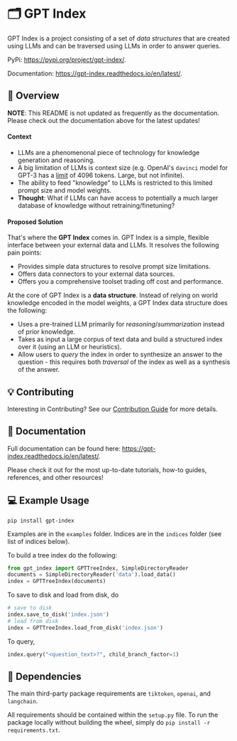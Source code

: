 # 🗂️ ️GPT Index

GPT Index is a project consisting of a set of *data structures* that are created using LLMs and can be traversed using LLMs in order to answer queries.

PyPi: https://pypi.org/project/gpt-index/.

Documentation: https://gpt-index.readthedocs.io/en/latest/.

## 🚀 Overview

**NOTE**: This README is not updated as frequently as the documentation. Please check out the documentation above for the latest updates!

#### Context
- LLMs are a phenomenonal piece of technology for knowledge generation and reasoning.
- A big limitation of LLMs is context size (e.g. OpenAI's `davinci` model for GPT-3 has a [limit](https://openai.com/api/pricing/) of 4096 tokens. Large, but not infinite).
- The ability to feed "knowledge" to LLMs is restricted to this limited prompt size and model weights.
- **Thought**: What if LLMs can have access to potentially a much larger database of knowledge without retraining/finetuning? 

#### Proposed Solution
That's where the **GPT Index** comes in. GPT Index is a simple, flexible interface between your external data and LLMs. It resolves the following pain points:

- Provides simple data structures to resolve prompt size limitations.
- Offers data connectors to your external data sources.
- Offers you a comprehensive toolset trading off cost and performance.

At the core of GPT Index is a **data structure**. Instead of relying on world knowledge encoded in the model weights, a GPT Index data structure does the following:

- Uses a pre-trained LLM primarily for *reasoning*/*summarization* instead of prior knowledge.
- Takes as input a large corpus of text data and build a structured index over it (using an LLM or heuristics).
- Allow users to *query* the index in order to synthesize an answer to the question - this requires both *traversal* of the index as well as a synthesis of the answer.

## 💡 Contributing

Interesting in Contributing? See our [Contribution Guide](CONTRIBUTING.md) for more details.

## 📄 Documentation

Full documentation can be found here: https://gpt-index.readthedocs.io/en/latest/. 

Please check it out for the most up-to-date tutorials, how-to guides, references, and other resources! 


## 💻 Example Usage

```
pip install gpt-index
```

Examples are in the `examples` folder. Indices are in the `indices` folder (see list of indices below).

To build a tree index do the following:
```python
from gpt_index import GPTTreeIndex, SimpleDirectoryReader
documents = SimpleDirectoryReader('data').load_data()
index = GPTTreeIndex(documents)
```

To save to disk and load from disk, do
```python
# save to disk
index.save_to_disk('index.json')
# load from disk
index = GPTTreeIndex.load_from_disk('index.json')
```

To query,
```python
index.query("<question_text>?", child_branch_factor=1)
```

## 🔧 Dependencies

The main third-party package requirements are `tiktoken`, `openai`, and `langchain`.

All requirements should be contained within the `setup.py` file. To run the package locally without building the wheel, simply do `pip install -r requirements.txt`. 


